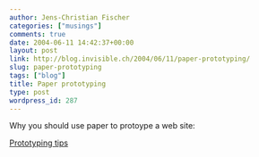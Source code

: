 ```yaml
---
author: Jens-Christian Fischer
categories: ["musings"]
comments: true
date: 2004-06-11 14:42:37+00:00
layout: post
link: http://blog.invisible.ch/2004/06/11/paper-prototyping/
slug: paper-prototyping
tags: ["blog"]
title: Paper prototyping
type: post
wordpress_id: 287
---
```


Why you should use paper to protoype a web site:

[Prototyping tips](http://www.uie.com/articles/prototyping_tips/)
